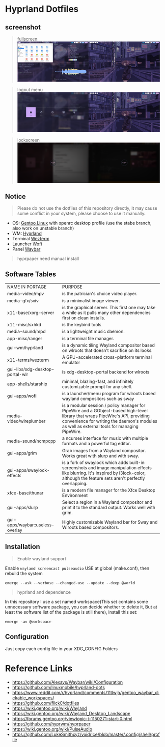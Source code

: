 # Hyprland Dotfiles

## screenshot

> fullscreen
![](./screenshot/fullscreen.png)

> logout menu
![](./screenshot/logout.png)

> lockscreen
![](./screenshot/lockscreen.png)


## Notice

> Please do not use the dotfiles of this repository directly, it may cause some conflict in your system, please choose to use it manually.

- OS: [Gentoo Linux](https://www.gentoo.org/) with openrc desktop profile (use the stabe branch, also work on unstable branch)
- WM: [Hyprland](https://github.com/hyprwm/Hyprland/wiki)
- Terminal [Wezterm](https://github.com/wez/wezterm)
- Launcher [Wofi](https://hg.sr.ht/~scoopta/wofi)
- Panel [Waybar](https://aur.archlinux.org/packages/waybar-hyprland-git)


> hyprpaper need manual install

## Software Tables


| | | 
| -- | -- | 
| NAME IN PORTAGE | PURPOSE | 
| media-video/mpv | is the patrician's choice video player. |
| media-gfx/sxiv | is a minimalist image viewer. |
| x11-base/xorg-server | is the graphical server. This first one may take a while as it pulls many other dependencies first on clean installs. |
| x11-misc/sxhkd | is the keybind tools. |
| media-sound/mpd | is a lightweight music daemon. |
| app-misc/ranger | is a terminal file manager. |
| gui-wm/hyprland | is a dynamic tiling Wayland compositor based on wlroots that doesn't sacrifice on its looks. |
| x11-terms/wezterm | A GPU-accelerated cross-platform terminal emulator |
| gui-libs/xdg-desktop-portal-wlr | is xdg-desktop-portal backend for wlroots |
| app-shells/starship | minimal, blazing-fast, and infinitely customizable prompt for any shell. |
| gui-apps/wofi |  is a launcher/menu program for wlroots based wayland compositors such as sway |
| media-video/wireplumber |  is a modular session / policy manager for PipeWire and a GObject-based high-level library that wraps PipeWire's API, providing convenience for writing the daemon's modules as well as external tools for managing PipeWire.| 
| media-sound/ncmpcpp | a ncurses interface for music with multiple formats and a powerful tag editor. |
| gui-apps/grim | Grab images from a Wayland compositor. Works great with slurp and with sway. |
| gui-apps/swaylock-effects | is a fork of swaylock which adds built-in screenshots and image manipulation effects like blurring. It's inspired by i3lock-color, although the feature sets aren't perfectly overlapping. |
| xfce-base/thunar |  is a modern file manager for the Xfce Desktop Environment |
| gui-apps/slurp | Select a region in a Wayland compositor and print it to the standard output. Works well with grim. |
| gui-apps/waybar::useless-overlay | Highly customizable Wayland bar for Sway and Wlroots based compositors. |

## Installation

> Enable wayland support 


Enable `wayland screencast pulseaudio` USE at global (make.conf), then rebuild the system

```shell
emerge --ask --verbose --changed-use --update --deep @world
```

> hyprland and dependence


In this repository I use a set named workspace(This set contains some unnecessary software package, you can decide whether to delete it, But at least the software list of the package is still there), Install this set:

```shell
emerge -av @workspace
```


## Configuration


Just copy each config file in your XDG_CONFIG Folders


# Reference Links

- https://github.com/Alexays/Waybar/wiki/Configuration 
- https://github.com/linuxmobile/hyprland-dots
- https://www.reddit.com/r/hyprland/comments/11tlwjh/gentoo_waybar_clickable_workspaces/
- https://github.com/flick0/dotfiles
- https://wiki.gentoo.org/wiki/Wayland
- https://wiki.gentoo.org/wiki/Wayland_Desktop_Landscape
- https://forums.gentoo.org/viewtopic-t-1150271-start-0.html
- https://github.com/hyprwm/hyprpaper
- https://wiki.gentoo.org/wiki/PulseAudio
- https://github.com/LukeSmithxyz/voidrice/blob/master/.config/shell/profile
